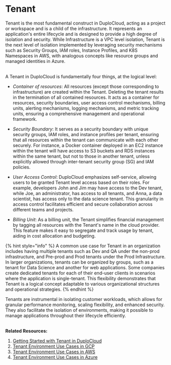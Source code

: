 # Tenant

Tenant is the most fundamental construct in DuploCloud, acting as a project or workspace and is a child of the infrastructure. It represents an application's entire lifecycle and is designed to provide a high degree of isolation and security. While Infrastructure is a VPC level isolation, Tenant is the next level of isolation implemented by leveraging security mechanisms such as Security Groups, IAM roles, Instance Profiles, and K8S Namespaces in AWS, with analogous concepts like resource groups and managed identities in Azure.

\
A Tenant in DuploCloud is fundamentally four things, at the logical level:

* _Container of resources_: All resources (except those corresponding to infrastructure) are created within the Tenant. Deleting the tenant results in the termination of all contained resources. It acts as a container for resources, security boundaries, user access control mechanisms, billing units, alerting mechanisms, logging mechanisms, and metric tracking units, ensuring a comprehensive management and operational framework.

* _Security Boundary_: It serves as a security boundary with unique security groups, IAM roles, and instance profiles per tenant, ensuring that all resources within the tenant can communicate with each other securely. For instance, a Docker container deployed in an EC2 instance within the tenant will have access to S3 buckets and RDS instances within the same tenant, but not to those in another tenant, unless explicitly allowed through inter-tenant security group (SG) and IAM policies.

* _User Access Control_: DuploCloud emphasizes self-service, allowing users to be granted Tenant level access based on their roles. For example, developers John and Jim may have access to the Dev tenant, while Joe, an administrator, has access to all tenants, and Anna, a data scientist, has access only to the data science tenant. This granularity in access control facilitates efficient and secure collaboration across different teams and projects.

* _Billing Unit_: As a billing unit, the Tenant simplifies financial management by tagging all resources with the Tenant's name in the cloud provider. This feature makes it easy to segregate and track usage by tenant, aiding in cost allocation and budgeting.

{% hint style="info" %}
A common use case for Tenant in an organization includes having multiple tenants such as Dev and QA under the non-prod infrastructure, and Pre-prod and Prod tenants under the Prod Infrastructure. In larger organizations, tenants can be organized by groups, such as a tenant for Data Science and another for web applications. Some companies create dedicated tenants for each of their end-user clients in scenarios where the application is single-tenant. This flexibility demonstrates that Tenant is a logical concept adaptable to various organizational structures and operational strategies.
{% endhint %}

Tenants are instrumental in isolating customer workloads, which allows for granular performance monitoring, scaling flexibility, and enhanced security. They also facilitate the isolation of environments, making it possible to manage applications throughout their lifecycle efficiently.

\
**Related Resources:**  
1. [Getting Started with Tenant in DuploCloud](https://docs.duplocloud.com/docs/getting-started/application-focussed-interface/tenant)  
2. [Tenant Environment Use Cases in GCP](https://docs.duplocloud.com/docs/gcp/use-cases/tenant-environment)  
3. [Tenant Environment Use Cases in AWS](https://docs.duplocloud.com/docs/aws/use-cases/tenant-environment/)  
4. [Tenant Environment Use Cases in Azure](https://docs.duplocloud.com/docs/azure/use-cases/tenant-environment)